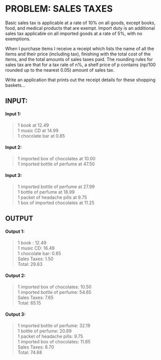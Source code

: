 # PROBLEM: SALES TAXES
Basic sales tax is applicable at a rate of 10% on all goods, except books, food, and medical products that are exempt. Import duty is an additional sales tax applicable on all imported goods at a rate of 5%, with no exemptions.

When I purchase items I receive a receipt which lists the name of all the items and their price (including tax), finishing with the total cost of the items, and the total amounts of sales taxes paid. The rounding rules for sales tax are that for a tax rate of n%, a shelf price of p contains (np/100 rounded up to the nearest 0.05) amount of sales tax.

Write an application that prints out the receipt details for these shopping baskets...

## INPUT:

#### Input 1:
> 1 book at 12.49  
1 music CD at 14.99  
1 chocolate bar at 0.85

#### Input 2:
> 1 imported box of chocolates at 10.00  
1 imported bottle of perfume at 47.50

#### Input 3:
> 1 imported bottle of perfume at 27.99  
1 bottle of perfume at 18.99  
1 packet of headache pills at 9.75  
1 box of imported chocolates at 11.25

## OUTPUT

#### Output 1:
> 1 book : 12.49  
1 music CD: 16.49  
1 chocolate bar: 0.85  
Sales Taxes: 1.50  
Total: 29.83

#### Output 2:
> 1 imported box of chocolates: 10.50  
1 imported bottle of perfume: 54.65  
Sales Taxes: 7.65  
Total: 65.15

#### Output 3:
> 1 imported bottle of perfume: 32.19  
1 bottle of perfume: 20.89  
1 packet of headache pills: 9.75  
1 imported box of chocolates: 11.85  
Sales Taxes: 6.70  
Total: 74.68
